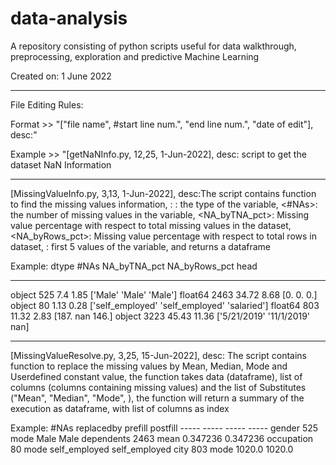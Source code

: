# data-analysis
A repository consisting of python scripts useful for data walkthrough, preprocessing, exploration and predictive Machine Learning

Created on: 1 June 2022

-----------------------------------

File Editing Rules:

Format >> "["file name", #start line num.", "end line num.", "date of edit"], desc:<description>"
  
Example >> "[getNaNInfo.py, 12,25, 1-Jun-2022], desc: script to get the dataset NaN Information
  
-----------------------------------

[MissingValueInfo.py, 3,13, 1-Jun-2022], desc:The script contains function to find the missing values information, <dtype>: <dtype>: the type of the variable, <#NAs>: the number of missing values in the variable, <NA_byTNA_pct>: Missing value percentage with respect to total missing values in the dataset, <NA_byRows_pct>: Missing value percentage with respect to total rows in dataset, <head>: first 5 values of the variable, and returns a dataframe

Example:
dtype	  #NAs	  NA_byTNA_pct	NA_byRows_pct	  head
-----	  -----	  -----		      -----		        -----
object	525	    7.4	          1.85	          ['Male' 'Male' 'Male']
float64	2463	  34.72	        8.68	          [0. 0. 0.]
object	80	    1.13	        0.28	          ['self_employed' 'self_employed' 'salaried']
float64	803	    11.32	        2.83	          [187.  nan 146.]
object	3223	  45.43	        11.36	          ['5/21/2019' '11/1/2019' nan]
  

------------------------------------
[MissingValueResolve.py, 3,25, 15-Jun-2022], desc: The script contains function to replace the missing values by Mean, Median, Mode and Userdefined constant value, the function takes data (dataframe), list of columns (columns containing missing values) and the list of Substitutes ("Mean", "Median", "Mode", <constant>), the function will return a summary of the execution as dataframe, with list of columns as index
  
Example:
            #NAs	      replacedby	prefill	        postfill
            -----	      -----	      -----		        -----
gender	    525	        mode	      Male	          Male
dependents	2463	      mean	      0.347236	      0.347236
occupation	80	        mode	      self_employed	  self_employed
city	      803	        mode	      1020.0	        1020.0
